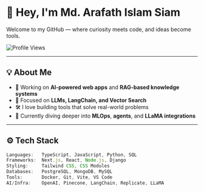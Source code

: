 # 👋 Hey, I'm Md. Arafath Islam Siam

Welcome to my GitHub — where curiosity meets code, and ideas become tools.

![Profile Views](https://komarev.com/ghpvc/?username=mdarafathislam&label=Profile%20Views&color=0e75b6&style=flat-square)

---

## 💡 About Me

- 🔭 Working on **AI-powered web apps** and **RAG-based knowledge systems**
- 🤖 Focused on **LLMs, LangChain, and Vector Search**
- 🛠 I love building tools that solve real-world problems
- 🌱 Currently diving deeper into **MLOps**, **agents**, and **LLaMA integrations**

---

## ⚙️ Tech Stack

```ts
Languages:   TypeScript, JavaScript, Python, SQL  
Frameworks:  Next.js, React, Node.js, Django  
Styling:     Tailwind CSS, CSS Modules  
Databases:   PostgreSQL, MongoDB, MySQL  
Tools:       Docker, Git, Vite, VS Code  
AI/Infra:    OpenAI, Pinecone, LangChain, Replicate, LLaMA
